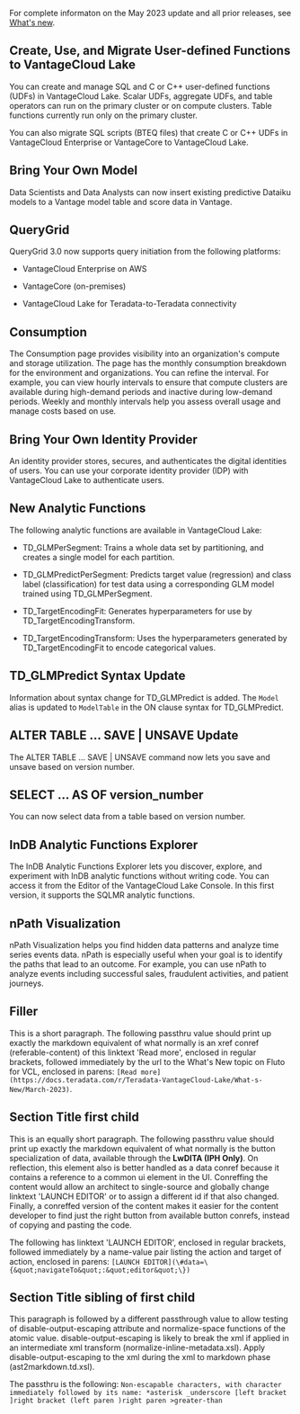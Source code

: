 
For complete informaton on the May 2023 update and all prior releases, see [What's new](https://docs-dev.teradata.com/r/Teradata-VantageCloud-Lake/What-s-New/May-2023).

## Create, Use, and Migrate User-defined Functions to VantageCloud Lake


You can create and manage SQL and C or C++ user-defined functions (UDFs) in VantageCloud Lake. Scalar UDFs, aggregate UDFs, and table operators can run on the primary cluster or on compute clusters. Table functions currently run only on the primary cluster.

You can also migrate SQL scripts (BTEQ files) that create C or C++ UDFs in VantageCloud Enterprise or VantageCore to VantageCloud Lake.

## Bring Your Own Model


Data Scientists and Data Analysts can now insert existing predictive Dataiku models to a Vantage model table and score data in Vantage.

## QueryGrid


QueryGrid 3.0 now supports query initiation from the following platforms:

-   VantageCloud Enterprise on AWS

-   VantageCore (on-premises)

-   VantageCloud Lake for Teradata-to-Teradata connectivity


## Consumption


The Consumption page provides visibility into an organization's compute and storage utilization. The page has the monthly consumption breakdown for the environment and organizations. You can refine the interval. For example, you can view hourly intervals to ensure that compute clusters are available during high-demand periods and inactive during low-demand periods. Weekly and monthly intervals help you assess overall usage and manage costs based on use.

## Bring Your Own Identity Provider


An identity provider stores, secures, and authenticates the digital identities of users. You can use your corporate identity provider (IDP) with VantageCloud Lake to authenticate users.

## New Analytic Functions


The following analytic functions are available in VantageCloud Lake:

-   TD_GLMPerSegment: Trains a whole data set by partitioning, and creates a single model for each partition.

-   TD_GLMPredictPerSegment: Predicts target value (regression) and class label (classification) for test data using a corresponding GLM model trained using TD_GLMPerSegment.

-   TD_TargetEncodingFit: Generates hyperparameters for use by TD_TargetEncodingTransform.

-   TD_TargetEncodingTransform: Uses the hyperparameters generated by TD_TargetEncodingFit to encode categorical values.


## TD_GLMPredict Syntax Update


Information about syntax change for TD_GLMPredict is added. The `Model` alias is updated to `ModelTable` in the ON clause syntax for TD_GLMPredict.

## ALTER TABLE … SAVE | UNSAVE Update


The ALTER TABLE … SAVE | UNSAVE command now lets you save and unsave based on version number.

## SELECT ... AS OF version_number


You can now select data from a table based on version number.

## InDB Analytic Functions Explorer


The InDB Analytic Functions Explorer lets you discover, explore, and experiment with InDB analytic functions without writing code. You can access it from the Editor of the VantageCloud Lake Console. In this first version, it supports the SQLMR analytic functions.

## nPath Visualization


nPath Visualization helps you find hidden data patterns and analyze time series events data. nPath is especially useful when your goal is to identify the paths that lead to an outcome. For example, you can use nPath to analyze events including successful sales, fraudulent activities, and patient journeys.

## Filler


This is a short paragraph. The following passthru value should print up exactly the markdown equivalent of what normally is an xref conref (referable-content) of this linktext 'Read more', enclosed in regular brackets, followed immediately by the url to the What's New topic on Fluto for VCL, enclosed in parens: `[Read more](https://docs.teradata.com/r/Teradata-VantageCloud-Lake/What-s-New/March-2023)`.

## Section Title first child


This is an equally short paragraph. The following passthru value should print up exactly the markdown equivalent of what normally is the button specialization of data, available through the **LwDITA (IPH Only)**. On reflection, this element also is better handled as a data conref because it contains a reference to a common ui element in the UI. Conreffing the content would allow an architect to single-source and globally change linktext 'LAUNCH EDITOR' or to assign a different id if that also changed. Finally, a conreffed version of the content makes it easier for the content developer to find just the right button from available button conrefs, instead of copying and pasting the code.

The following has linktext 'LAUNCH EDITOR', enclosed in regular brackets, followed immediately by a name-value pair listing the action and target of action, enclosed in parens: `[LAUNCH EDITOR](\#data=\{&quot;navigateTo&quot;:&quot;editor&quot;\})`

## Section Title sibling of first child


This paragraph is followed by a different passthrough value to allow testing of disable-output-escaping attribute and normalize-space functions of the atomic value. disable-output-escaping is likely to break the xml if applied in an intermediate xml transform (normalize-inline-metadata.xsl). Apply disable-output-escaping to the xml during the xml to markdown phase (ast2markdown.td.xsl).

The passthru is the following: `Non-escapable characters, with character immediately followed by its name: *asterisk _underscore [left bracket ]right bracket (left paren )right paren >greater-than`


